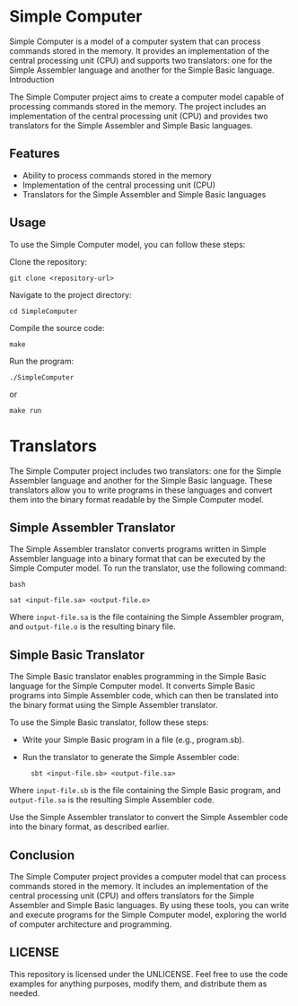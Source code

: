 # Simple Computer

Simple Computer is a model of a computer system that can process commands stored in the memory. It provides an implementation of the central processing unit (CPU) and supports two translators: one for the Simple Assembler language and another for the Simple Basic language.
Introduction

The Simple Computer project aims to create a computer model capable of processing commands stored in the memory. The project includes an implementation of the central processing unit (CPU) and provides two translators for the Simple Assembler and Simple Basic languages.

## Features
- Ability to process commands stored in the memory
- Implementation of the central processing unit (CPU)
- Translators for the Simple Assembler and Simple Basic languages

## Usage

To use the Simple Computer model, you can follow these steps:

Clone the repository:

    git clone <repository-url>
    
Navigate to the project directory:

    cd SimpleComputer
    
Compile the source code:

    make

Run the program:

    ./SimpleComputer

or

    make run

# Translators

The Simple Computer project includes two translators:
one for the Simple Assembler language and another for the Simple Basic language. These translators allow you to write programs in these languages and convert them into the binary format readable by the Simple Computer model.

## Simple Assembler Translator

The Simple Assembler translator converts programs written in Simple Assembler language into a binary format that can be executed by the Simple Computer model. To run the translator, use the following command:

    bash

    sat <input-file.sa> <output-file.o>

Where `input-file.sa` is the file containing the Simple Assembler program, and `output-file.o` is the resulting binary file.


## Simple Basic Translator

The Simple Basic translator enables programming in the Simple Basic language for the Simple Computer model. It converts Simple Basic programs into Simple Assembler code, which can then be translated into the binary format using the Simple Assembler translator.

To use the Simple Basic translator, follow these steps:
- Write your Simple Basic program in a file (e.g., program.sb).
- Run the translator to generate the Simple Assembler code:
        
        sbt <input-file.sb> <output-file.sa>

Where `input-file.sb` is the file containing the Simple Basic program, and `output-file.sa` is the resulting Simple Assembler code.

Use the Simple Assembler translator to convert the Simple Assembler code into the binary format, as described earlier.

## Conclusion

The Simple Computer project provides a computer model that can process commands stored in the memory. It includes an implementation of the central processing unit (CPU) and offers translators for the Simple Assembler and Simple Basic languages. By using these tools, you can write and execute programs for the Simple Computer model, exploring the world of computer architecture and programming.

## LICENSE

This repository is licensed under the UNLICENSE. Feel free to use the code examples for anything purposes, modify them, and distribute them as needed.
